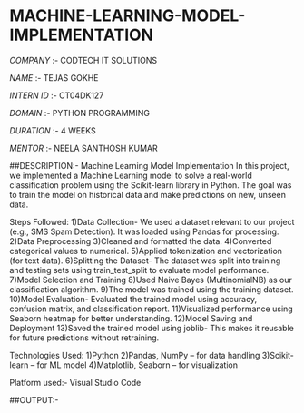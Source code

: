 # MACHINE-LEARNING-MODEL-IMPLEMENTATION

*COMPANY* :- CODTECH IT SOLUTIONS

*NAME* :- TEJAS GOKHE

*INTERN ID* :- CT04DK127

*DOMAIN* :- PYTHON PROGRAMMING

*DURATION* :- 4 WEEKS

*MENTOR* :- NEELA SANTHOSH KUMAR

##DESCRIPTION:-
Machine Learning Model Implementation
In this project, we implemented a Machine Learning model to solve a real-world classification problem using the Scikit-learn library in Python. The goal was to train the model on historical data and make predictions on new, unseen data.

Steps Followed:
1)Data Collection- We used a dataset relevant to our project (e.g., SMS Spam Detection). It was loaded using Pandas for processing.
2)Data Preprocessing
3)Cleaned and formatted the data.
4)Converted categorical values to numerical.
5)Applied tokenization and vectorization (for text data).
6)Splitting the Dataset- The dataset was split into training and testing sets using train_test_split to evaluate model performance.
7)Model Selection and Training
8)Used Naive Bayes (MultinomialNB) as our classification algorithm.
9)The model was trained using the training dataset.
10)Model Evaluation- Evaluated the trained model using accuracy, confusion matrix, and classification report.
11)Visualized performance using Seaborn heatmap for better understanding.
12)Model Saving and Deployment
13)Saved the trained model using joblib- This makes it reusable for future predictions without retraining.

Technologies Used:
1)Python
2)Pandas, NumPy – for data handling
3)Scikit-learn – for ML model
4)Matplotlib, Seaborn – for visualization

Platform used:- Visual Studio Code

##OUTPUT:-

